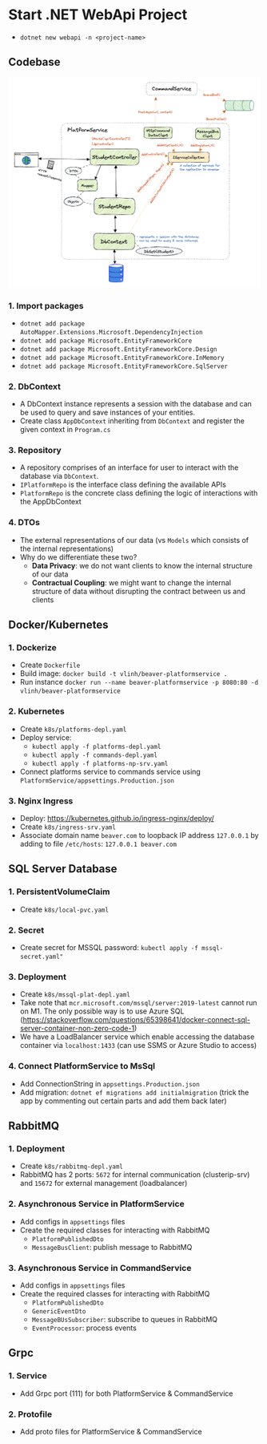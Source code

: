 # Start .NET WebApi Project
- `dotnet new webapi -n <project-name>`

## Codebase

![PlatformService structure](images/PlatformService_structure.png)

### 1. Import packages
- `dotnet add package AutoMapper.Extensions.Microsoft.DependencyInjection`
- `dotnet add package Microsoft.EntityFrameworkCore`
- `dotnet add package Microsoft.EntityFrameworkCore.Design`
- `dotnet add package Microsoft.EntityFrameworkCore.InMemory`
- `dotnet add package Microsoft.EntityFrameworkCore.SqlServer`

### 2. DbContext
- A DbContext instance represents a session with the database and can be used to query and save instances of your entities.
- Create class `AppDbContext` inheriting from `DbContext` and register the given context in `Program.cs`

### 3. Repository
- A repository comprises of an interface for user to interact with the database via `DbContext`.
- `IPlatformRepo` is the interface class defining the available APIs
- `PlatformRepo` is the concrete class defining the logic of interactions with the AppDbContext

### 4. DTOs
- The external representations of our data (vs `Models` which consists of the internal representations)
- Why do we differentiate these two?
    - **Data Privacy**: we do not want clients to know the internal structure of our data
    - **Contractual Coupling**: we might want to change the internal structure of data without disrupting the contract between us and clients

## Docker/Kubernetes

### 1. Dockerize
- Create `Dockerfile`
- Build image: `docker build -t vlinh/beaver-platformservice .`
- Run instance `docker run --name beaver-platformservice -p 8080:80 -d vlinh/beaver-platformservice`

### 2. Kubernetes
- Create `k8s/platforms-depl.yaml`
- Deploy service: 
    - `kubectl apply -f platforms-depl.yaml`
    - `kubectl apply -f commands-depl.yaml`
    - `kubectl apply -f platforms-np-srv.yaml`
- Connect platforms service to commands service using `PlatformService/appsettings.Production.json`

### 3. Nginx Ingress
 - Deploy: https://kubernetes.github.io/ingress-nginx/deploy/ 
 - Create `k8s/ingress-srv.yaml`
 - Associate domain name `beaver.com` to loopback IP address `127.0.0.1` by adding to file `/etc/hosts`: `127.0.0.1 beaver.com`

## SQL Server Database

### 1. PersistentVolumeClaim
- Create `k8s/local-pvc.yaml`

### 2. Secret
- Create secret for MSSQL password: `kubectl apply -f mssql-secret.yaml"`

### 3. Deployment
- Create `k8s/mssql-plat-depl.yaml` 
- Take note that `mcr.microsoft.com/mssql/server:2019-latest` cannot run on M1. The only possible way is to use Azure SQL (https://stackoverflow.com/questions/65398641/docker-connect-sql-server-container-non-zero-code-1)
- We have a LoadBalancer service which enable accessing the database container via `localhost:1433` (can use SSMS or Azure Studio to access)

### 4. Connect PlatformService to MsSql
- Add ConnectionString in `appsettings.Production.json`
- Add migration: `dotnet ef migrations add initialmigration` (trick the app by commenting out certain parts and add them back later)
                       
## RabbitMQ 

### 1. Deployment
- Create `k8s/rabbitmq-depl.yaml`
- RabbitMQ has 2 ports: `5672` for internal communication (clusterip-srv) and `15672` for external management (loadbalancer)

### 2. Asynchronous Service in PlatformService
- Add configs in `appsettings` files
- Create the required classes for interacting with RabbitMQ
    - `PlatformPublishedDto`
    - `MessageBusClient`: publish message to RabbitMQ
    

### 3. Asynchronous Service in CommandService
- Add configs in `appsettings` files
- Create the required classes for interacting with RabbitMQ
    - `PlatformPublishedDto`
    - `GenericEventDto`
    - `MessageBUsSubscriber`: subscribe to queues in RabbitMQ
    - `EventProcessor`: process events 

## Grpc

### 1. Service
- Add Grpc port (111) for both PlatformService & CommandService

### 2. Protofile
- Add proto files for PlatformService & CommandService
